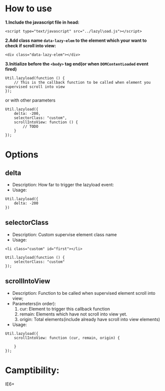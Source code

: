 # How to use

**1.Include the javascript file in head:**

```
<script type="text/javascript" src="../lazyl\oad.js"></script>
```

**2.Add class name `data-lazy-elem` to the element which your want to check if scroll into view:**

```
<div class="data-lazy-elem"></div>
```

**3.Initialize before the `<body>` tag end(or when `DOMContentLoaded` event fired)**

```
Util.lazyload(function () {
	// This is the callback function to be called when element you supervised scroll into view
});
```
or with other parameters

```
Util.lazyload({
	delta: -200,
	selectorClass: "custom",
	scrollIntoView: function () {
		// TODO
	}
});
```

# Options

## delta

- Description: How far to trigger the lazyload event:
- Usage: 

```
Util.lazyload({
	delta: -200
})
```

## selectorClass

- Description: Custom supervise element class name
- Usage:

```
<li class="custom" id="first"></li>

Util.lazyload(function () {
	selectorClass: "custom"
});
```

## scrollIntoView

- Description: Function to be called when supervised element scroll into view;
- Parameters(in order):
	1. cur: Element to trigger this callback function
	2. remain: Elements which have not scroll into view yet.
	3. origin: Total elements(include already have scroll into view elements)
- Usage:

```
Util.lazyload({
	scrollIntoView: function (cur, remain, origin) {

	}
});
```

# Camptibility:

IE6+

